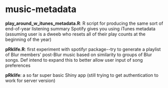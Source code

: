 # music-metadata

**play_around_w_itunes_metadata.R**: R script for producing the same sort of end-of-year listening summary Spotify gives you using iTunes metadata (assuming user is a dweeb who resets all of their play counts at the beginning of the year) 

**pRklife.R**: first experiment with spotifyr package--try to generate a playlist of Blur members' post-Blur music based on similarity to groups of Blur songs. Def intend to expand this to better allow user input of song preferences

**pRklife**: a so far super basic Shiny app (still trying to get authentication to work for server version)
